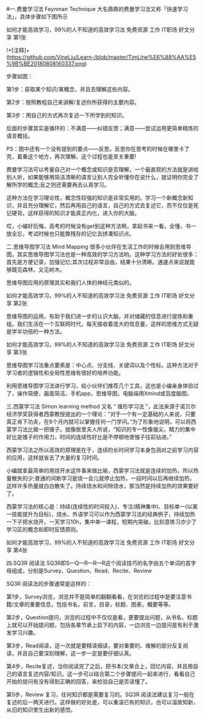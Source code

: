 #一.费曼学习法 Feynman Technique
大名鼎鼎的费曼学习法又称「快速学习法」，具体步骤如下图所示

如何才能高效学习，99%的人不知道的高效学习法 免费资源 工作 IT职场 好文分享 第1张

!+[注释]+(https://github.com/VineLiu/Learn-/blob/master/TimLine%E6%88%AA%E5%9B%BE20180808160337.png)

步骤如图：


第1步：获取某个知识/某概念，并且去理解这些内容。

第2步：按照教程自己来讲解/复述你所获得的主要内容。

第3步：用自己的方式再次复述一下所学到的知识。

后面的步骤其实是循环的：不满意——纠错反馈；满意——尝试运用更简单精炼的语言概括。

PS：图中还有一个没有提到的要点——反思。反思你在思考的时候在哪里卡了壳，着重这个地方，再次理解。这个过程也是至关重要!

费曼学习法可以考量自己对一个概念或知识是否理解，一个最直观的方法就是讲给别人听，如果能够用简洁清晰的语言让别人完全听懂你在说什么，就证明你完全了解所学的概念;反之则还需要再去认真学习。

这种方法在学习理论性，概念性较强的知识是非常实用的。学习一个新概念新知识，并且充分理解它，然后再用自己的语言，自己的方式去复述它，而不仅仅是死记硬背。这样获得的知识才能真正内化，进入你的大脑。

哎，小编好后悔，高考的时候没有get到这种方法啊，拿起书来一看，全懂，书一放全忘，考试时候也只能靠残存的记忆去拼凑知识点。

二.思维导图学习法 Mind Mapping
很多小伙伴在生活工作的时候会用到思维导图，其实思维导图学习法也是一种高效的学习方法哟。这种学习方法的好处很多：首先是方便记录，加强记忆;其次过程非常自由，结果十分清晰。通速点来说就能够既见森林，又见树木。

思维导图应用的原理其实和我们人体的神经元类似的。

如何才能高效学习，99%的人不知道的高效学习法 免费资源 工作 IT职场 好文分享 第2张

思维导图的运用，有助于我们进一步的认识大脑，并对储藏的信息进行提炼和重组。我们生活在一个互联网时代，每天接收着庞大的信息量，这样的思维方式无疑是学半功倍的一种方法。

如何才能高效学习，99%的人不知道的高效学习法 免费资源 工作 IT职场 好文分享 第3张

思维导图学习法重点要素是：中心点、分支线、关键词以及个性标。这种方法对于学习者的逻辑性和全局性思维有很好的培养功能。

利用思维导图学习法进行学习，给小伙伴们推荐几个工具，这也是小编亲身体验过了，操作简便，画面简洁，手机app，思维导图，电脑端用Xmind或百度脑图。

三.西蒙学习法 Simon learning method
又名 “ 锥形学习法 ”，此法来源于诺贝尔经济学奖获得者西蒙教授提出的一个理论：“对于一个有一定基础的人来说，只要真正肯下功夫，在6个月内就可以掌握任何一门学问。”为了形象地说明，可以将西蒙学习法比做一把锥子。就像居里夫人所说，“知识的专一性像锥尖，精力的集中好比是锥子的作用力，时间的连续性好比是不停顿地使锥子往前钻进。”

西蒙学习法之所以高效的原理是在于，连续的长时间学习本身包涵对之前学习内容的应用，这样就省去了大量的复习时间。

小编就拿最简单的用烧开水这件事来做比喻，西蒙学习法就是连续的加热，所以热量散失的少;普通的间断学习是烧一会儿就停止加热，一段时间以后再继续加热，这样许多热量就白白散失了。持续烧水和间隙烧水，那当然是持续加热的效果要好了。

西蒙学习法的核心是：持续(连续性的时间投入)、专注(精神集中)、目标单一(以某一技能提升为目标)，烧水、外语学习可以作为西蒙学习法的经典例子，持续加热一下子把水烧开，一天学习10h，集中单一课程，短期内突破。比刻意练习亦少了学习区的概念和即时反馈原则。

如何才能高效学习，99%的人不知道的高效学习法 免费资源 工作 IT职场 好文分享 第4张

四.SQ3R 阅读法
SQ3R即S—Q—R—R—R这个阅读技巧的名字由五个单词的首字母组成，分别是Survey、Question、Read、Recite、Review

SQ3R 阅读法的步骤通常是这样的：

第1步，Survey浏览，浏览并不是简单的翻翻看看，在浏览的过程中是要注意书籍/文章的重要信息，包括书名，前言，目录，标题、图表，概要等等。

第2步，Question提问，浏览的过程中不仅仅是看，更要提出问题，从书名、标题上就可以开始提问题，包括各章节承上启下的内容，一边浏览一边提问是有利于激发学习兴趣。

第3步，Read阅读，这一次就是要精读细读，要对重要的、难解的部分反复阅读，并且自己要深刻理解，这一步一定是要仔细认真。

第4步，Recite复述，当你阅读完了之后，把书本/文章合上，回忆内容，并且用自己的语言复述内容/知识。这一步可以结合第二个步骤提问一起来进行，看看自己开始的提问有没有得到正确的回答，来检验自己是否读懂了。

第5步，Review 复习，任何知识都是需要复习的。SQ3R 阅读法建议复习一般在复述的后一两天进行。这样做的好处是，可以重温已有的知识，也可以温故知新，从旧的知识里生出新的感悟。
